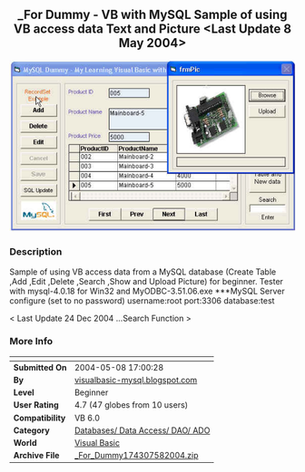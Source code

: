 ﻿<div align="center">

## \_For Dummy \- VB with MySQL Sample of using VB access data Text and Picture \<Last Update 8 May 2004\>

<img src="PIC200455042172835.jpg">
</div>

### Description

Sample of using VB access data from a MySQL database (Create Table ,Add ,Edit ,Delete ,Search ,Show and Upload Picture) for beginner. Tester with mysql-4.0.18 for Win32 and MyODBC-3.51.06.exe ***MySQL Server configure (set to no password) username:root port:3306 database:test

< Last Update 24 Dec 2004 ...Search Function >
 
### More Info
 


<span>             |<span>
---                |---
**Submitted On**   |2004-05-08 17:00:28
**By**             |[visualbasic\-mysql\.blogspot\.com](https://github.com/Planet-Source-Code/PSCIndex/blob/master/ByAuthor/visualbasic-mysql-blogspot-com.md)
**Level**          |Beginner
**User Rating**    |4.7 (47 globes from 10 users)
**Compatibility**  |VB 6\.0
**Category**       |[Databases/ Data Access/ DAO/ ADO](https://github.com/Planet-Source-Code/PSCIndex/blob/master/ByCategory/databases-data-access-dao-ado__1-6.md)
**World**          |[Visual Basic](https://github.com/Planet-Source-Code/PSCIndex/blob/master/ByWorld/visual-basic.md)
**Archive File**   |[\_For\_Dummy174307582004\.zip](https://github.com/Planet-Source-Code/visualbasic-mysql-blogspot-com-for-dummy-vb-with-mysql-sample-of-using-vb-access-data-text__1-53570/archive/master.zip)








